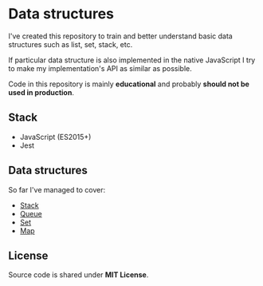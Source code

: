 # Data structures
I've created this repository to train and better understand basic data structures such as list, set, stack, etc. 

If particular data structure is also implemented in the native JavaScript I try to make my implementation's API as similar as possible.

Code in this repository is mainly **educational** and probably **should not be used in production**.

## Stack
- JavaScript (ES2015+)
- Jest

## Data structures
So far I've managed to cover:
- <a href="https://en.wikipedia.org/wiki/Stack_(abstract_data_type)">Stack</a>
- <a href="https://en.wikipedia.org/wiki/Queue_(abstract_data_type)">Queue</a>
- <a href="https://en.wikipedia.org/wiki/Set_(abstract_data_type)">Set</a>
- <a href="https://en.wikipedia.org/wiki/Associative_array">Map</a>

## License
Source code is shared under **MIT License**.